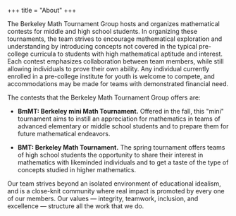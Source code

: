 +++
title = "About"
+++

The Berkeley Math Tournament Group hosts and organizes mathematical contests for
middle and high school students. In organizing these tournaments, the team
strives to encourage mathematical exploration and understanding by introducing
concepts not covered in the typical pre-college curricula to students with high
mathematical aptitude and interest. Each contest emphasizes collaboration
between team members, while still allowing individuals to prove their own
ability. Any individual currently enrolled in a pre-college institute for youth
is welcome to compete, and accommodations may be made for teams with
demonstrated financial need.

The contests that the Berkeley Math Tournament Group offers are:

- **BmMT: Berkeley mini Math Tournament.** Offered in the fall, this "mini"
  tournament aims to instill an appreciation for mathematics in teams of
  advanced elementary or middle school students and to prepare them for future
  mathematical endeavors.

- **BMT: Berkeley Math Tournament.** The spring tournament offers teams of high
  school students the opportunity to share their interest in mathematics with
  likeminded individuals and to get a taste of the type of concepts studied in
  higher mathematics.

Our team strives beyond an isolated environment of educational idealism, and is
a close-knit community where real impact is promoted by every one of our
members. Our values — integrity, teamwork, inclusion, and excellence — structure
all the work that we do.
